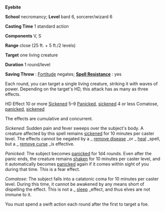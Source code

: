  **Eyebite**

**School** necromancy; **Level** bard 6, sorcerer/wizard 6

**Casting Time** 1 standard action

**Components** V, S

**Range** close (25 ft. + 5 ft./2 levels)

**Target** one living creature

**Duration** 1 round/level

**Saving Throw** : [Fortitude](../combat.html#_fortitude) negates; **[Spell Resistance](../glossary.html#_spell-resistance)** : yes

Each round, you can target a single living creature, striking it with waves of power. Depending on the target's HD, this attack has as many as three effects.

<thead><tr>
<th>HD</th>
<th>Effect</th>
</tr></thead><tbody>
<tr class="odd">
<td>10 or more</td>
<td><a href="../glossary.html#_sickened">Sickened</a></td>
</tr>
<tr class="even">
<td>5–9</td>
<td>
<a href="../glossary.html#_panicked">Panicked</a>, <a href="../glossary.html#_sickened">sickened</a>
</td>
</tr>
<tr class="odd">
<td>4 or less</td>
<td>Comatose, <a href="../glossary.html#_panicked">panicked</a>, <a href="../glossary.html#_sickened">sickened</a>
</td>
</tr>
</tbody>

The effects are cumulative and concurrent.

_Sickened_: Sudden pain and fever sweeps over the subject's body. A creature affected by this spell remains [sickened](../glossary.html#_sickened) for 10 minutes per caster level. The effects cannot be negated by a _ [remove disease](removeDisease.html#_remove-disease) _or _ [heal](heal.html#_heal) _spell, but a _ [remove curse](removeCurse.html#_remove-curse) _is effective.

_Panicked_: The subject becomes [panicked](../glossary.html#_panicked) for 1d4 rounds. Even after the panic ends, the creature remains [shaken](../glossary.html#_shaken) for 10 minutes per caster level, and it automatically becomes [panicked](../glossary.html#_panicked) again if it comes within sight of you during that time. This is a fear effect.

_Comatose_: The subject falls into a catatonic coma for 10 minutes per caster level. During this time, it cannot be awakened by any means short of dispelling the effect. This is not a _ [sleep](sleep.html#_sleep) _effect, and thus elves are not immune to it.

You must spend a swift action each round after the first to target a foe.

